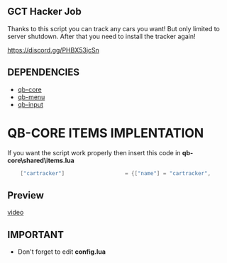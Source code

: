## GCT Hacker Job

Thanks to this script you can track any cars you want! But only limited to server shutdown. After that you need to install the tracker again!

https://discord.gg/PHBX53jcSn

## DEPENDENCIES

* [qb-core](https://github.com/qbcore-framework/qb-core)
* [qb-menu](https://github.com/qbcore-framework/qb-menu)
* [qb-input](https://github.com/qbcore-framework/qb-input)

# QB-CORE ITEMS IMPLENTATION

If you want the script work properly then insert this code in **qb-core\shared\items.lua**

```lua
	["cartracker"] 					 = {["name"] = "cartracker", 			  	  	["label"] = "Car Tracker", 				["weight"] = 1000, 		["type"] = "item", 		["image"] = "cartracker.png", 			["unique"] = false, 	["useable"] = true, 	["shouldClose"] = true, ["rare"] = false,   ["combinable"] = nil,   ["description"] = "Car tracker for tracking cars."},
```

## Preview

[video](https://streamable.com/jglrsx)

## IMPORTANT

- Don't forget to edit **config.lua**
